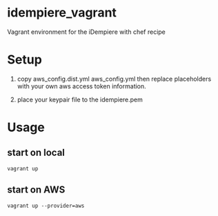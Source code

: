 idempiere_vagrant
=================

Vagrant environment for the iDempiere with chef recipe

# Setup

1. copy aws_config.dist.yml aws_config.yml then replace placeholders with your own aws access token information.

2. place your keypair file to the idempiere.pem

# Usage

## start on local

```
vagrant up
```

## start on AWS

```
vagrant up --provider=aws
```
